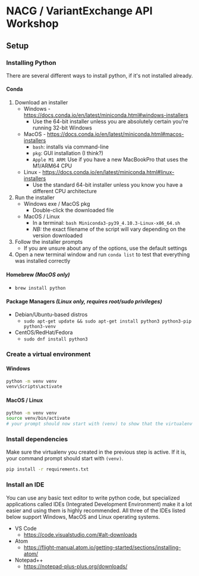 # NACG / VariantExchange API Workshop

## Setup

### Installing Python

There are several different ways to install python, if it's not installed already.

#### **Conda**

1. Download an installer
   - Windows - <https://docs.conda.io/en/latest/miniconda.html#windows-installers>
     - Use the 64-bit installer unless you are absolutely certain you're running 32-bit Windows
   - MacOS - <https://docs.conda.io/en/latest/miniconda.html#macos-installers>
     - `bash`: installs via command-line
     - `pkg`: GUI installation (I think?)
     - `Apple M1 ARM`: Use if you have a new MacBookPro that uses the M1/ARM64 CPU
   - Linux - <https://docs.conda.io/en/latest/miniconda.html#linux-installers>
     - Use the standard 64-bit installer unless you know you have a different CPU architecture
2. Run the installer
   - Windows exe / MacOS pkg
     - Double-click the downloaded file
   - MacOS / Linux
     - In a terminal: `bash Miniconda3-py39_4.10.3-Linux-x86_64.sh`
     - _NB:_ the exact filename of the script will vary depending on the version downloaded
3. Follow the installer prompts
   - If you are unsure about any of the options, use the default settings
4. Open a new terminal window and run `conda list` to test that everything was installed correctly

#### **Homebrew** _(MacOS only)_

- `brew install python`

#### **Package Managers** _(Linux only, requires root/sudo privileges)_

- Debian/Ubuntu-based distros
  - `sudo apt-get update && sudo apt-get install python3 python3-pip python3-venv`
- CentOS/RedHat/Fedora
  - `sudo dnf install python3`

### Create a virtual environment

#### Windows

```sh
python -m venv venv
venv\Scripts\activate
```

#### MacOS / Linux

```bash
python -m venv venv
source venv/bin/activate
# your prompt should now start with (venv) to show that the virtualenv is active
```

### Install dependencies

Make sure the virtualenv you created in the previous step is active. If it is, your command prompt should start with `(venv)`.

```sh
pip install -r requirements.txt
```

### Install an IDE

You can use any basic text editor to write python code, but specialized applications called IDEs
(Integrated Development Environment) make it a lot easier and using them is highly recommended. All
three of the IDEs listed below support Windows, MacOS and Linux operating systems.

- VS Code
  - <https://code.visualstudio.com/#alt-downloads>
- Atom
  - <https://flight-manual.atom.io/getting-started/sections/installing-atom/>
- Notepad++
  - <https://notepad-plus-plus.org/downloads/>
